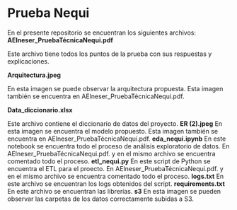 # Prueba Nequi
En el presente repositorio se encuentran los siguientes archivos:
  **AElneser_PruebaTécnicaNequi.pdf**
  
  Este archivo tiene todos los puntos de la prueba con sus respuestas y explicaciones.
  
  **Arquitectura.jpeg**
  
  En esta imagen se puede observar la arquitectura propuesta. Esta imagen también se encuentra en AElneser_PruebaTécnicaNequi.pdf.
  
  **Data_diccionario.xlsx**
  
  Este archivo contiene el diccionario de datos del proyecto.
  **ER (2).jpeg**
  En esta imagen se encuentra el modelo propuesto. Esta imagen también se encuentra en AElneser_PruebaTécnicaNequi.pdf.
  **eda_nequi.ipynb**
  En este notebook se encuentra todo el proceso de análisis exploratorio de datos. En AElneser_PruebaTécnicaNequi.pdf. y en el mismo archivo se encuentra comentado todo el proceso.
  **etl_nequi.py**
  En este script de Python se encuentra el ETL para el proecto. En AElneser_PruebaTécnicaNequi.pdf. y en el mismo archivo se encuentra comentado todo el proceso.
  **logs.txt**
  En este archivo se encuentran los logs obtenidos del script.
  **requirements.txt**
  En este archivo se encuentran las librerías.
  **s3**
  En esta imagen se pueden observar las carpetas de los datos correctamente subidas a S3.
